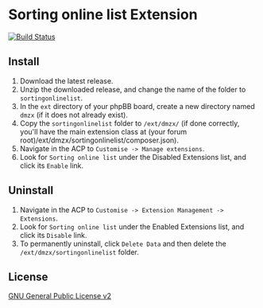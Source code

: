 # Sorting online list Extension

[![Build Status](https://travis-ci.org/dmzx/Sorting-online-list.svg?branch=master)](https://travis-ci.org/dmzx/Sorting-online-list)

## Install

1. Download the latest release.
2. Unzip the downloaded release, and change the name of the folder to `sortingonlinelist`.
3. In the `ext` directory of your phpBB board, create a new directory named `dmzx` (if it does not already exist).
4. Copy the `sortingonlinelist` folder to `/ext/dmzx/` (if done correctly, you'll have the main extension class at (your forum root)/ext/dmzx/sortingonlinelist/composer.json).
5. Navigate in the ACP to `Customise -> Manage extensions`.
6. Look for `Sorting online list` under the Disabled Extensions list, and click its `Enable` link.

## Uninstall

1. Navigate in the ACP to `Customise -> Extension Management -> Extensions`.
2. Look for `Sorting online list` under the Enabled Extensions list, and click its `Disable` link.
3. To permanently uninstall, click `Delete Data` and then delete the `/ext/dmzx/sortingonlinelist` folder.

## License
[GNU General Public License v2](http://opensource.org/licenses/GPL-2.0)
